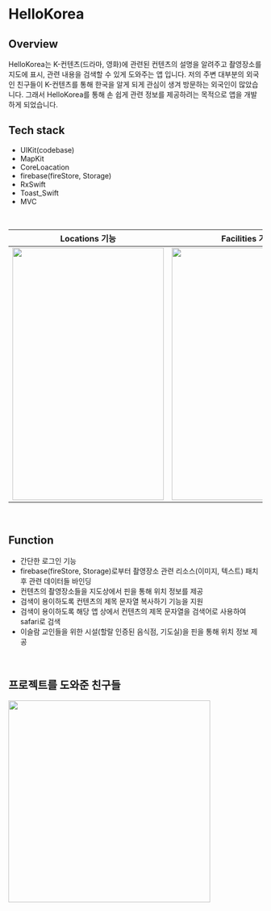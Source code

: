 # HelloKorea

## Overview
HelloKorea는 K-컨텐츠(드라마, 영화)에 관련된 컨텐츠의 설명을 알려주고 촬영장소를 지도에 표시, 관련 내용을 검색할 수 있게 도와주는 앱 입니다.
저의 주변 대부분의 외국인 친구들이 K-컨텐츠를 통해 한국을 알게 되게 관심이 생겨 방문하는 외국인이 많았습니다. 그래서 HelloKorea를 통해 손 쉽게 관련 정보를 제공하려는 목적으로 앱을 개발하게 되었습니다.
<br>
## Tech stack
- UIKit(codebase)
- MapKit
- CoreLoacation
- firebase(fireStore, Storage)
- RxSwift
- Toast_Swift
- MVC

<br>

| Locations 기능 | Facilities 기능
|----------------------------------------------------------|----------------------------------------------------------|
| <img src = "![RPReplay_Final1711685909](https://github.com/dongju0561/HelloKorea/assets/77201628/800aad76-c34a-4b49-8299-85bc955433f0)" width="300" height="500"> | <img src = "![RPReplay_Final1711685909](https://github.com/dongju0561/HelloKorea/assets/77201628/800aad76-c34a-4b49-8299-85bc955433f0)" width="300" height="500">

<br>

## Function
- 간단한 로그인 기능
- firebase(fireStore, Storage)로부터 촬영장소 관련 리소스(이미지, 텍스트) 패치 후 관련 데이터들 바인딩
- 컨텐츠의 촬영장소들을 지도상에서 핀을 통해 위치 정보를 제공
- 검색이 용이하도록 컨텐츠의 제목 문자열 복사하기 기능을 지원
- 검색이 용이하도록 해당 앱 상에서 컨텐츠의 제목 문자열을 검색어로 사용하여 safari로 검색
- 이슬람 교인들을 위한 시설(할랄 인증된 음식점, 기도실)을 핀을 통해 위치 정보 제공

<br>

## 프로젝트를 도와준 친구들

<img src = "https://github.com/dongju0561/HelloKorea/assets/77201628/6b8bc951-7d67-4e57-806a-7a1300761149" width="400" height="400">
